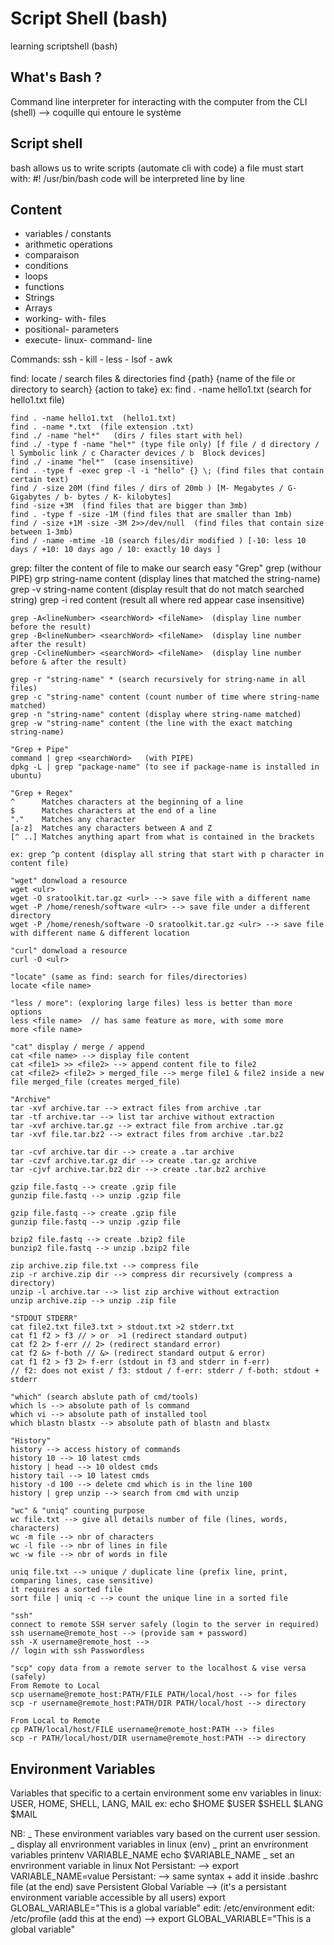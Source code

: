 # Script Shell (bash)

learning scriptshell (bash)

## What's Bash ?

Command line interpreter for interacting with the computer from the CLI (shell) --> coquille qui entoure le système

## Script shell

bash allows us to write scripts (automate cli with code)
a file must start with: #! /usr/bin/bash
code will be interpreted line by line

## Content

- variables / constants
- arithmetic operations
- comparaison
- conditions
- loops
- functions
- Strings
- Arrays
- working- with- files
- positional- parameters
- execute- linux- command- line

Commands:
ssh - kill - less - lsof - awk

find: locate / search files & directories
find {path} {name of the file or directory to search} {action to take}
ex: find . -name hello1.txt (search for hello1.txt file)

    find . -name hello1.txt  (hello1.txt)
    find . -name *.txt  (file extension .txt)
    find ./ -name "hel*"   (dirs / files start with hel)
    find ./ -type f -name "hel*" (type file only) [f file / d directory / l Symbolic link / c Character devices / b  Block devices]
    find ./ -iname "hel*"  (case insensitive)
    find . -type f -exec grep -l -i "hello" {} \; (find files that contain certain text)
    find / -size 20M (find files / dirs of 20mb ) [M- Megabytes / G- Gigabytes / b- bytes / K- kilobytes]
    find -size +3M  (find files that are bigger than 3mb)
    find . -type f -size -1M (find files that are smaller than 1mb)
    find / -size +1M -size -3M 2>>/dev/null  (find files that contain size between 1-3mb)
    find / -name -mtime -10 (search files/dir modified ) [-10: less 10 days / +10: 10 days ago / 10: exactly 10 days ]

grep: filter the content of file to make our search easy
"Grep"
grep <searchWord> <file name> (withour PIPE)
grp string-name content (display lines that matched the string-name)
grep -v string-name content (display result that do not match searched string)
grep -i red content (result all where red appear case insensitive)

    grep -A<lineNumber> <searchWord> <fileName>  (display line number before the result)
    grep -B<lineNumber> <searchWord> <fileName>  (display line number after the result)
    grep -C<lineNumber> <searchWord> <fileName>  (display line number before & after the result)

    grep -r "string-name" * (search recursively for string-name in all files)
    grep -c "string-name" content (count number of time where string-name matched)
    grep -n "string-name" content (display where string-name matched)
    grep -w "string-name" content (the line with the exact matching string-name)

    "Grep + Pipe"
    command | grep <searchWord>   (with PIPE)
    dpkg -L | grep "package-name" (to see if package-name is installed in ubuntu)

    "Grep + Regex"
    ^      Matches characters at the beginning of a line
    $      Matches characters at the end of a line
    "."    Matches any character
    [a-z]  Matches any characters between A and Z
    [^ ..] Matches anything apart from what is contained in the brackets

    ex: grep ^p content (display all string that start with p character in content file)

    "wget" donwload a resource
    wget <ulr> 
    wget -O sratoolkit.tar.gz <url> --> save file with a different name
    wget -P /home/renesh/software <ulr> --> save file under a different directory
    wget -P /home/renesh/software -O sratoolkit.tar.gz <ulr> --> save file with different name & different location
     
    "curl" donwload a resource
    curl -O <ulr>

    "locate" (same as find: search for files/directories)
    locate <file name>

    "less / more": (exploring large files) less is better than more options
    less <file name>  // has same feature as more, with some more
    more <file name>

    "cat" display / merge / append
    cat <file name> --> display file content
    cat <file1> >> <file2> --> append content file to file2
    cat <file2> <file2> > merged_file --> merge file1 & file2 inside a new file merged_file (creates merged_file)

    "Archive"
    tar -xvf archive.tar --> extract files from archive .tar
    tar -tf archive.tar --> list tar archive without extraction
    tar -xvf archive.tar.gz --> extract file from archive .tar.gz
    tar -xvf file.tar.bz2 --> extract files from archive .tar.bz2

    tar -cvf archive.tar dir --> create a .tar archive
    tar -czvf archive.tar.gz dir --> create .tar.gz archive
    tar -cjvf archive.tar.bz2 dir --> create .tar.bz2 archive

    gzip file.fastq --> create .gzip file
    gunzip file.fastq --> unzip .gzip file

    gzip file.fastq --> create .gzip file
    gunzip file.fastq --> unzip .gzip file

    bzip2 file.fastq --> create .bzip2 file
    bunzip2 file.fastq --> unzip .bzip2 file

    zip archive.zip file.txt --> compress file
    zip -r archive.zip dir --> compress dir recursively (compress a directory)
    unzip -l archive.tar --> list zip archive without extraction
    unzip archive.zip --> unzip .zip file

    "STDOUT STDERR"
    cat file2.txt file3.txt > stdout.txt >2 stderr.txt
    cat f1 f2 > f3 // > or  >1 (redirect standard output) 
    cat f2 2> f-err // 2> (redirect standard error)
    cat f2 &> f-both // &> (redirect standard output & error) 
    cat f1 f2 > f3 2> f-err (stdout in f3 and stderr in f-err) 
    // f2: does not exist / f3: stdout / f-err: stderr / f-both: stdout + stderr 

    "which" (search abslute path of cmd/tools)
    which ls --> absolute path of ls command
    which vi --> absolute path of installed tool
    which blastn blastx --> absolute path of blastn and blastx

    "History"
    history --> access history of commands
    history 10 --> 10 latest cmds
    history | head --> 10 oldest cmds
    history tail --> 10 latest cmds
    history -d 100 --> delete cmd which is in the line 100
    history | grep unzip --> search from cmd with unzip

    "wc" & "uniq" counting purpose
    wc file.txt --> give all details number of file (lines, words, characters)
    wc -m file --> nbr of characters
    wc -l file --> nbr of lines in file
    wc -w file --> nbr of words in file
    
    uniq file.txt --> unique / duplicate line (prefix line, print, comparing lines, case sensitive)
    it requires a sorted file
    sort file | uniq -c --> count the unique line in a sorted file

    "ssh"
    connect to remote SSH server safely (login to the server in required)
    ssh username@remote_host --> (provide sam + password)
    ssh -X username@remote_host --> 
    // login with ssh Passwordless 

    "scp" copy data from a remote server to the localhost & vise versa (safely)
    From Remote to Local
    scp username@remote_host:PATH/FILE PATH/local/host --> for files
    scp -r username@remote_host:PATH/DIR PATH/local/host --> directory
    
    From Local to Remote
    cp PATH/local/host/FILE username@remote_host:PATH --> files
    scp -r PATH/local/host/DIR username@remote_host:PATH --> directory
## Environment Variables

Variables that specific to a certain environment
some env variables in linux: USER, HOME, SHELL, LANG, MAIL
ex: echo $HOME $USER $SHELL $LANG $MAIL

NB:
_ These environment variables vary based on the current user session.
_ display all envrironment variables in linux (env)
_ print an envrironment variables
printenv VARIABLE_NAME
echo $VARIABLE_NAME
_ set an envrironment variable in linux
Not Persistant: --> export VARIABLE_NAME=value
Persistant: --> same syntax + add it inside .bashrc file (at the end) save
Persistent Global Variable --> (it's a persistant environment variable accessible by all users)
export GLOBAL_VARIABLE="This is a global variable"
edit: /etc/environment
edit: /etc/profile (add this at the end) --> export GLOBAL_VARIABLE="This is a global variable"
